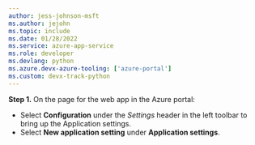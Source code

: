 ```yaml
---
author: jess-johnson-msft
ms.author: jejohn
ms.topic: include
ms.date: 01/28/2022
ms.service: azure-app-service
ms.role: developer
ms.devlang: python
ms.azure.devx-azure-tooling: ['azure-portal']
ms.custom: devx-track-python
---
```


**Step 1.** On the page for the web app in the Azure portal:

* Select **Configuration** under the *Settings* header in the left toolbar to bring up the Application settings.
* Select **New application setting** under **Application settings**.